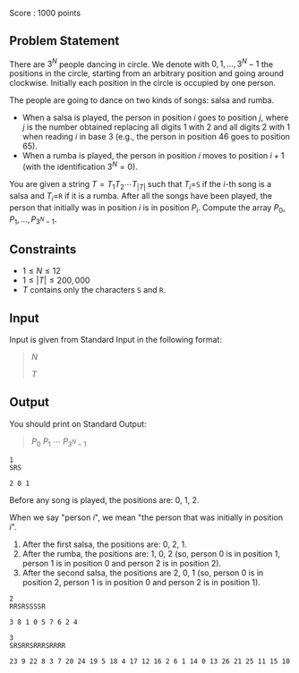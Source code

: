 Score : $1000$ points

## Problem Statement

There are $3^N$ people dancing in circle.
We denote with $0,1,\dots, 3^{N}-1$ the positions in the circle, starting from an arbitrary position and going around clockwise. Initially each position in the circle is occupied by one person.

The people are going to dance on two kinds of songs: salsa and rumba.

- When a salsa is played, the person in position $i$ goes to position $j$, where $j$ is the number obtained replacing all digits $1$ with $2$ and all digits $2$ with $1$ when reading $i$ in base $3$ (e.g., the person in position $46$ goes to position $65$).
- When a rumba is played, the person in position $i$ moves to position $i+1$ (with the identification $3^N = 0$).

You are given a string $T=T_1T_2\cdots T_{|T|}$ such that $T_i=$`S` if the $i$-th song is a salsa and $T_i=$`R` if it is a rumba.
After all the songs have been played, the person that initially was in position $i$ is in position $P_i$.
Compute the array $P_0,P_1,\dots, P_{3^N-1}$.

## Constraints

- $1 \le N \le 12$
- $1 \le |T| \le 200,000$
- $T$ contains only the characters `S` and `R`.

## Input

Input is given from Standard Input in the following format:

> $N$
> 
> $T$

## Output

You should print on Standard Output:

> $P_0$ $P_1$ $\cdots$ $P_{3^N-1}$

```input1
1
SRS
```

```output1
2 0 1
```

Before any song is played, the positions are: $0$, $1$, $2$.

When we say "person $i$", we mean "the person that was initially in position $i$".

1. After the first salsa, the positions are: $0$, $2$, $1$.
2. After the rumba, the positions are: $1$, $0$, $2$ (so, person $0$ is in position $1$, person $1$ is in position $0$ and person $2$ is in position $2$).
3. After the second salsa, the positions are $2$, $0$, $1$ (so, person $0$ is in position $2$, person $1$ is in position $0$ and person $2$ is in position $1$).

```input2
2
RRSRSSSSR
```

```output2
3 8 1 0 5 7 6 2 4
```

```input3
3
SRSRRSRRRSRRRR
```

```output3
23 9 22 8 3 7 20 24 19 5 18 4 17 12 16 2 6 1 14 0 13 26 21 25 11 15 10
```
